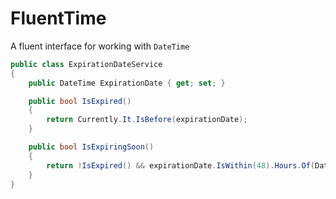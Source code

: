 # FluentTime
A fluent interface for working with `DateTime`

```csharp
public class ExpirationDateService
{
    public DateTime ExpirationDate { get; set; }

    public bool IsExpired()
    {
        return Currently.It.IsBefore(expirationDate);
    }

    public bool IsExpiringSoon()
    {
        return !IsExpired() && expirationDate.IsWithin(48).Hours.Of(DateTime.Now);
    }
}
```
